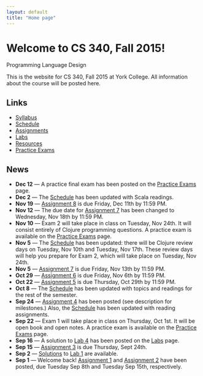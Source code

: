 ```yaml
---
layout: default
title: "Home page"
---
```


# Welcome to CS 340, Fall 2015!

<div id="subtitle">Programming Language Design</div>

This is the website for CS 340, Fall 2015 at York College.  All information about the course will be posted here.

## Links

* [Syllabus](syllabus.html)
* [Schedule](schedule.html)
* [Assignments](assign/index.html)
* [Labs](labs/index.html)
* [Resources](resources/index.html)
* [Practice Exams](practice/index.html)

## News

* **Dec 12** &mdash; A practice final exam has been posted on the [Practice Exams](practice/index.html) page.
* **Dec 2** &mdash; The [Schedule](schedule.html) has been updated with Scala readings.
* **Nov 19** &mdash; [Assignment 8](assign/assign08.html) is due Friday, Dec 11th by 11:59 PM.
* **Nov 12** &mdash; The due date for [Assignment 7](assign/assign07.html) has been changed to Wednesday, Nov 18th by 11:59 PM.
* **Nov 10** &mdash; Exam 2 will take place in class on Tuesday, Nov 24th.  It will consist entirely of Clojure programming questions.  A practice exam is available on the [Practice Exams](practice/index.html) page.
* **Nov 5** &mdash; The [Schedule](schedule.html) has been updated: there will be Clojure review days on Tuesday, Nov 10th and Tuesday, Nov 17th.  These review days will help you prepare for Exam 2, which will take place on Tuesday, Nov 24th.
* **Nov 5** &mdash; [Assignment 7](assign/assign07.html) is due Friday, Nov 13th by 11:59 PM.
* **Oct 29** &mdash; [Assignment 6](assign/assign06.html) is due Friday, Nov 6th by 11:59 PM.
* **Oct 22** &mdash; [Assignment 5](assign/assign05.html) is due Thursday, Oct 29th by 11:59 PM.
* **Oct 8** &mdash; The [Schedule](schedule.html) has been updated with topics and readings for the rest of the semester.
* **Sep 24** &mdash; [Assignment 4](assign/assign04.html) has been posted (see description for milestones.)  Also, the [Schedule](schedule.html) has been updated with reading assignments.
* **Sep 22** &mdash; Exam 1 will take place in class on Thursday, Oct 1st.  It will be open book and open notes.  A practice exam is available on the [Practice Exams](practice/index.html) page.
* **Sep 16** &mdash; A solution to [Lab 4](labs/lab04.html) has been posted on the [Labs](labs/index.html) page.
* **Sep 15** &mdash; [Assignment 3](assign/assign03.html) is due Thursday, Sept 24th.
* **Sep 2** &mdash; [Solutions](labs/lab01soln.html) to [Lab 1](labs/lab01.html) are available.
* **Sep 1** &mdash; Welcome back!  [Assignment 1](assign/assign01.html) and [Assignment 2](assign/assign02.html) have been posted, due Tuesday Sep 8th and Tuesday Sep 15th, respectively.
